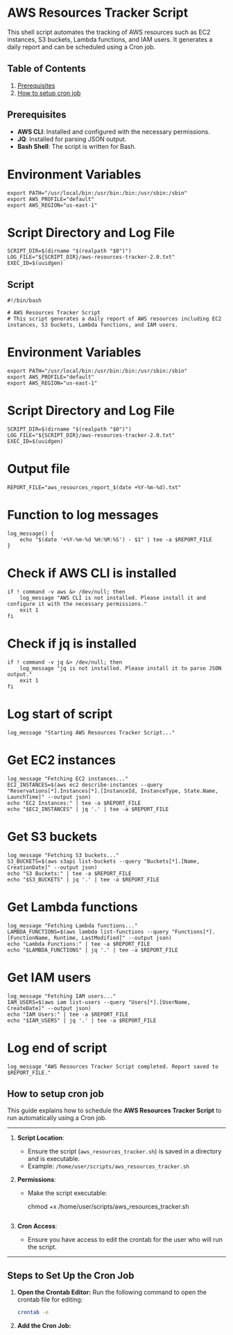 # AWS Resources Tracker Script

This shell script automates the tracking of AWS resources such as EC2 instances, S3 buckets, Lambda functions, and IAM users. It generates a daily report and can be scheduled using a Cron job.

## Table of Contents
1. [Prerequisites](#prerequisites)
2. [How to setup cron job](#how-to-setup-cron-job)



## Prerequisites

- **AWS CLI**: Installed and configured with the necessary permissions.
- **JQ**: Installed for parsing JSON output.
- **Bash Shell**: The script is written for Bash.

# Environment Variables

    export PATH="/usr/local/bin:/usr/bin:/bin:/usr/sbin:/sbin"
    export AWS_PROFILE="default"
    export AWS_REGION="us-east-1"
  
# Script Directory and Log File

    SCRIPT_DIR=$(dirname "$(realpath "$0")")
    LOG_FILE="${SCRIPT_DIR}/aws-resources-tracker-2.0.txt"
    EXEC_ID=$(uuidgen)

## Script

    #!/bin/bash

    # AWS Resources Tracker Script
    # This script generates a daily report of AWS resources including EC2 instances, S3 buckets, Lambda functions, and IAM users.

# Environment Variables

    export PATH="/usr/local/bin:/usr/bin:/bin:/usr/sbin:/sbin"
    export AWS_PROFILE="default"
    export AWS_REGION="us-east-1"
  
# Script Directory and Log File

    SCRIPT_DIR=$(dirname "$(realpath "$0")")
    LOG_FILE="${SCRIPT_DIR}/aws-resources-tracker-2.0.txt"
    EXEC_ID=$(uuidgen)

# Output file
    REPORT_FILE="aws_resources_report_$(date +%Y-%m-%d).txt"

# Function to log messages
    log_message() {
        echo "$(date '+%Y-%m-%d %H:%M:%S') - $1" | tee -a $REPORT_FILE
    }

# Check if AWS CLI is installed
    if ! command -v aws &> /dev/null; then
        log_message "AWS CLI is not installed. Please install it and configure it with the necessary permissions."
        exit 1
    fi

# Check if jq is installed
    if ! command -v jq &> /dev/null; then
        log_message "jq is not installed. Please install it to parse JSON output."
        exit 1
    fi

# Log start of script
    log_message "Starting AWS Resources Tracker Script..."

# Get EC2 instances
    log_message "Fetching EC2 instances..."
    EC2_INSTANCES=$(aws ec2 describe-instances --query "Reservations[*].Instances[*].[InstanceId, InstanceType, State.Name, LaunchTime]" --output json)
    echo "EC2 Instances:" | tee -a $REPORT_FILE
    echo "$EC2_INSTANCES" | jq '.' | tee -a $REPORT_FILE

# Get S3 buckets
    log_message "Fetching S3 buckets..."
    S3_BUCKETS=$(aws s3api list-buckets --query "Buckets[*].[Name, CreationDate]" --output json)
    echo "S3 Buckets:" | tee -a $REPORT_FILE
    echo "$S3_BUCKETS" | jq '.' | tee -a $REPORT_FILE

# Get Lambda functions
    log_message "Fetching Lambda functions..."
    LAMBDA_FUNCTIONS=$(aws lambda list-functions --query "Functions[*].[FunctionName, Runtime, LastModified]" --output json)
    echo "Lambda Functions:" | tee -a $REPORT_FILE
    echo "$LAMBDA_FUNCTIONS" | jq '.' | tee -a $REPORT_FILE

# Get IAM users
    log_message "Fetching IAM users..."
    IAM_USERS=$(aws iam list-users --query "Users[*].[UserName, CreateDate]" --output json)
    echo "IAM Users:" | tee -a $REPORT_FILE
    echo "$IAM_USERS" | jq '.' | tee -a $REPORT_FILE

# Log end of script
    log_message "AWS Resources Tracker Script completed. Report saved to $REPORT_FILE."


## How to setup cron job

This guide explains how to schedule the **AWS Resources Tracker Script** to run automatically using a Cron job.

---

1. **Script Location**:
   - Ensure the script (`aws_resources_tracker.sh`) is saved in a directory and is executable.
   - Example: `/home/user/scripts/aws_resources_tracker.sh`

2. **Permissions**:
   - Make the script executable:
    
     chmod +x /home/user/scripts/aws_resources_tracker.sh
     ```

3. **Cron Access**:
   - Ensure you have access to edit the crontab for the user who will run the script.

---

## Steps to Set Up the Cron Job

1. **Open the Crontab Editor:**
   Run the following command to open the crontab file for editing:
   ```bash
   crontab -e

2. **Add the Cron Job:**